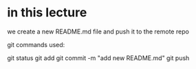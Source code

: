# in this lecture
we create a new README.md file and push it to the remote repo

git commands used:

git status
git add
git commit -m "add new README.md"
git push